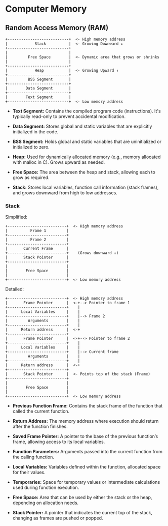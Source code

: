# Computer Memory
## Random Access Memory (RAM)
```plaintext
+---------------------------+  <- High memory address
|            Stack          |  <- Growing Downward ↓
+---------------------------+
|                           |
|         Free Space        |  <- Dynamic area that grows or shrinks
|                           |
+---------------------------+
|            Heap           |  <- Growing Upward ↑
+---------------------------+
|         BSS Segment       |
+---------------------------+
|        Data Segment       |
+---------------------------+
|        Text Segment       |
+---------------------------+  <- Low memory address
```

- **Text Segment:** Contains the compiled program code (instructions). It's typically read-only to prevent accidental modification.

- **Data Segment:** Stores global and static variables that are explicitly initialized in the code.

- **BSS Segment:** Holds global and static variables that are uninitialized or initialized to zero.

- **Heap:** Used for dynamically allocated memory (e.g., memory allocated with malloc in C). Grows upward as needed.

- **Free Space:** The area between the heap and stack, allowing each to grow as required.

- **Stack:** Stores local variables, function call information (stack frames), and grows downward from high to low addresses.

### Stack
Simplified:
```plaintext
+--------------------------+  <- High memory address
|          Frame 1         |
+--------------------------+
|          Frame 2         |
+--------------------------+
|       Current Frame      |
+--------------------------+    (Grows downward ↓)
|       Stack Pointer      |
+--------------------------+
|                          |
|        Free Space        |
|                          |
+--------------------------+  <- Low memory address
```

Detailed:
```plaintext
+--------------------------+  <- High memory address
|       Frame Pointer      |  <-+--> Pointer to frame 1
+--------------------------+    |
|      Local Variables     |    |
+--------------------------+    |--> Frame 2
|         Arguments        |    |
+--------------------------+    |
|      Return address      |  <-+
+--------------------------+
|       Frame Pointer      |  <-+--> Pointer to frame 2
+--------------------------+    |
|      Local Variables     |    |
+--------------------------+    |--> Current frame
|         Arguments        |    |
+--------------------------+    |
|      Return address      |  <-+
+--------------------------+
|       Stack Pointer      |  <- Points top of the stack (Frame)
+--------------------------+
|                          |
|        Free Space        |
|                          |
+--------------------------+  <- Low memory address
```

- **Previous Function Frame:** Contains the stack frame of the function that called the current function.

- **Return Address:** The memory address where execution should return after the function finishes.

- **Saved Frame Pointer:** A pointer to the base of the previous function’s frame, allowing access to its local variables.

- **Function Parameters:** Arguments passed into the current function from the calling function.

- **Local Variables:** Variables defined within the function, allocated space for their values.

- **Temporaries:** Space for temporary values or intermediate calculations used during function execution.

- **Free Space:** Area that can be used by either the stack or the heap, depending on allocation needs.

- **Stack Pointer:** A pointer that indicates the current top of the stack, changing as frames are pushed or popped.

